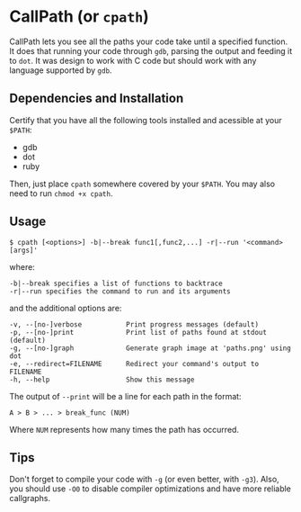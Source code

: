 # CallPath (or `cpath`)

CallPath lets you see all the paths your code take until a specified function.
It does that running your code through `gdb`, parsing the output and feeding it
to `dot`. It was design to work with C code but should work with any language
supported by `gdb`.

## Dependencies and Installation

Certify that you have all the following tools installed and acessible at your
`$PATH`:

  - gdb
  - dot
  - ruby

Then, just place `cpath` somewhere covered by your `$PATH`. You may also need
to run `chmod +x cpath`.

## Usage

    $ cpath [<options>] -b|--break func1[,func2,...] -r|--run '<command> [args]'

where:

    -b|--break specifies a list of functions to backtrace
    -r|--run specifies the command to run and its arguments

and the additional options are:

    -v, --[no-]verbose           Print progress messages (default)
    -p, --[no-]print             Print list of paths found at stdout (default)
    -g, --[no-]graph             Generate graph image at 'paths.png' using dot
    -e, --redirect=FILENAME      Redirect your command's output to FILENAME
    -h, --help                   Show this message

The output of `--print` will be a line for each path in the format:

    A > B > ... > break_func (NUM)

Where `NUM` represents how many times the path has occurred.

## Tips

Don't forget to compile your code with `-g` (or even better, with `-g3`). Also,
you should use `-O0` to disable compiler optimizations and have more reliable
callgraphs.
